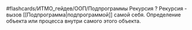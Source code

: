 #flashcards/ИТМО_гейдев/ООП/Подпрограммы
Рекурсия
?
Рекурсия - вызов [[Подпрограмма|подпрограммой]] самой себя.
Определение объекта или процесса внутри самого этого объекта.
